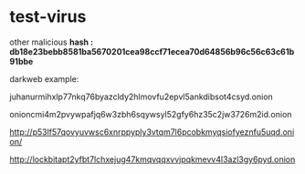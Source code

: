 # test-virus

other malicious
**hash : db18e23bebb8581ba5670201cea98ccf71ecea70d64856b96c56c63c61b91bbe**

darkweb example:

juhanurmihxlp77nkq76byazcldy2hlmovfu2epvl5ankdibsot4csyd.onion

onioncmi4m2pvywpafjq6w3zbh6sqywsyl52gfy6hz35c2jw3726m2id.onion

http://p53lf57qovyuvwsc6xnrppyply3vtqm7l6pcobkmyqsiofyeznfu5uqd.onion/

http://lockbitapt2yfbt7lchxejug47kmqvqqxvvjpqkmevv4l3azl3gy6pyd.onion
